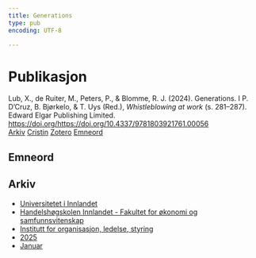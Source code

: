 ```yaml
---
title: Generations
type: pub
encoding: UTF-8

---
```

<h1>Publikasjon</h1>
<article id="csl-bib-container-R43DG9HR" class="csl-bib-container">
  <div class="csl-bib-body"> <div class="csl-entry">Lub, X., de Ruiter, M., Peters, P., &#38; Blomme, R. J. (2024). Generations. I P. D’Cruz, B. Bjørkelo, &#38; T. Uys (Red.), <i>Whistleblowing at work</i> (s. 281–287). Edward Elgar Publishing Limited. <a href="https://doi.org/https://doi.org/10.4337/9781803921761.00056">https://doi.org/https://doi.org/10.4337/9781803921761.00056</a></div> </div>
  <div class="csl-bib-buttons">
    <a href="#taxonomy-article-R43DG9HR" alt="archive" class="csl-bib-button">Arkiv</a>
    <a href="https://app.cristin.no/results/show.jsf?id=2344723" alt="Cristin" class="csl-bib-button">Cristin</a>
    <a href="http://zotero.org/groups/5881554/items/R43DG9HR" alt="Zotero" class="csl-bib-button">Zotero</a>
    <a href="#keywords-article-R43DG9HR" alt="keywords" class="csl-bib-button">Emneord</a>
  </div>
  <div id="csl-bib-meta-container-R43DG9HR"></div>
</article>
<div id="csl-bib-meta-R43DG9HR" class="csl-bib-meta">
  <article id="keywords-article-R43DG9HR" class="keywords-article">
    <h1>Emneord</h1>
    
  </article>
  <article id="taxonomy-article-R43DG9HR" class="taxonomy-article">
    <h1>Arkiv</h1>
    <ul>
      <li><a href="{{< params subfolder >}}nn/archive/?key=3DCRN523">Universitetet i Innlandet</a></li>
      <li><a href="{{< params subfolder >}}nn/archive/?key=DU8Q9LN9">Handelshøgskolen Innlandet - Fakultet for økonomi og samfunnsvitenskap</a></li>
      <li><a href="{{< params subfolder >}}nn/archive/?key=4LUWR3ZM">Institutt for organisasjon, ledelse, styring</a></li>
      <li><a href="{{< params subfolder >}}nn/archive/?key=UY24A2N9">2025</a></li>
      <li><a href="{{< params subfolder >}}nn/archive/?key=IZKXJSS6">Januar</a></li>
    </ul>
  </article>
</div>
